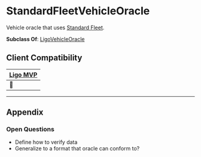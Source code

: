 # StandardFleetVehicleOracle
Vehicle oracle that uses [Standard Fleet](https://www.standardfleet.com/).

**Subclass Of**: [LigoVehicleOracle](./)

## Client Compatibility
| [Ligo MVP](../../Clients/Ligo%20MVP) |
| --------------------------------------- |
| 🚧                                      |

---
## Appendix
### Open Questions
- Define how to verify data
- Generalize to a format that oracle can conform to?